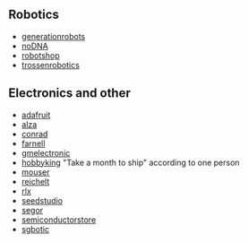 Robotics
--------

* [generationrobots](http://www.generationrobots.com/)
* [noDNA](https://nodna.de/)
* [robotshop](http://www.robotshop.com/)
* [trossenrobotics](http://www.trossenrobotics.com/)

Electronics and other
---------------------

* [adafruit](https://www.adafruit.com/)
* [alza](https://www.alza.sk/)
* [conrad](https://www.conrad.de/)
* [farnell](http://farnell.com/)
* [gmelectronic](http://www.gmelectronic.com/)
* [hobbyking](http://www.hobbyking.com/) "Take a month to ship" according to one person
* [mouser](http://www.mouser.com/)
* [reichelt](http://www.reichelt.de/)
* [rlx](http://rlx.sk/en/)
* [seedstudio](http://www.seeedstudio.com/depot/)
* [segor](http://www.segor.de/#)
* [semiconductorstore](http://www.semiconductorstore.com/index.asp?)
* [sgbotic](http://www.sgbotic.com/)
